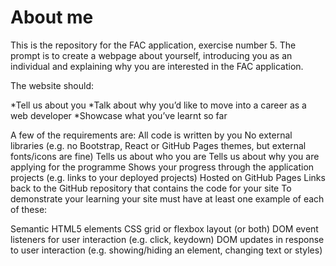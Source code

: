 # About me

This is the repository for the FAC application, exercise number 5. The prompt is to create a webpage about yourself, introducing you as an individual and explaining why you are interested in the FAC application.

The website should:

*Tell us about you
*Talk about why you’d like to move into a career as a web developer
*Showcase what you’ve learnt so far

A few of the requirements are:
All code is written by you
No external libraries (e.g. no Bootstrap, React or GitHub Pages themes, but external fonts/icons are fine)
Tells us about who you are
Tells us about why you are applying for the programme
Shows your progress through the application projects (e.g. links to your deployed projects)
Hosted on GitHub Pages
Links back to the GitHub repository that contains the code for your site
To demonstrate your learning your site must have at least one example of each of these:

Semantic HTML5 elements
CSS grid or flexbox layout (or both)
DOM event listeners for user interaction (e.g. click, keydown)
DOM updates in response to user interaction (e.g. showing/hiding an element, changing text or styles)
